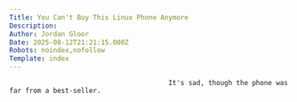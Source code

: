 ```yaml
---
Title: You Can't Buy This Linux Phone Anymore
Description: 
Author: Jordan Gloor
Date: 2025-08-12T21:21:15.000Z
Robots: noindex,nofollow
Template: index
---
```


                                            It's sad, though the phone was far from a best-seller.
                                        